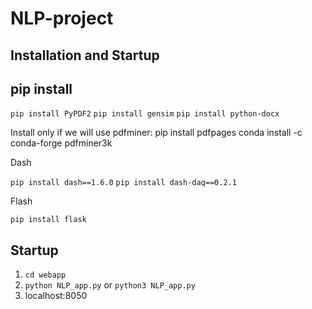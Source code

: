 # NLP-project

## Installation and Startup

pip install
---
` pip install PyPDF2 `
` pip install gensim `
` pip install python-docx `

Install only if we will use pdfminer:
pip install pdfpages
conda install -c conda-forge pdfminer3k

Dash

` pip install dash==1.6.0 `
` pip install dash-daq==0.2.1 `

Flash

` pip install flask `


Startup
---
 1. ` cd webapp `
 2. ` python NLP_app.py ` or ` python3 NLP_app.py `
 3. localhost:8050